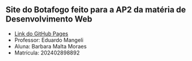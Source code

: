 ## Site do Botafogo feito para a AP2 da matéria de Desenvolvimento Web
* [Link do GitHub Pages](https://barbaramalta.github.io/DevWeb_AP2/)
* Professor: Eduardo Mangeli
* Aluna: Barbara Malta Moraes
* Matrícula: 202402898892
